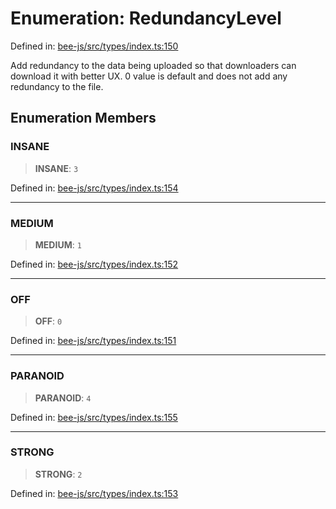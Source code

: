 # Enumeration: RedundancyLevel

Defined in: [bee-js/src/types/index.ts:150](https://github.com/ethersphere/bee-js/blob/3abbe2b1b264d6b586511a56e93badb2236bd09d/src/types/index.ts#L150)

Add redundancy to the data being uploaded so that downloaders can download it with better UX.
0 value is default and does not add any redundancy to the file.

## Enumeration Members

### INSANE

> **INSANE**: `3`

Defined in: [bee-js/src/types/index.ts:154](https://github.com/ethersphere/bee-js/blob/3abbe2b1b264d6b586511a56e93badb2236bd09d/src/types/index.ts#L154)

***

### MEDIUM

> **MEDIUM**: `1`

Defined in: [bee-js/src/types/index.ts:152](https://github.com/ethersphere/bee-js/blob/3abbe2b1b264d6b586511a56e93badb2236bd09d/src/types/index.ts#L152)

***

### OFF

> **OFF**: `0`

Defined in: [bee-js/src/types/index.ts:151](https://github.com/ethersphere/bee-js/blob/3abbe2b1b264d6b586511a56e93badb2236bd09d/src/types/index.ts#L151)

***

### PARANOID

> **PARANOID**: `4`

Defined in: [bee-js/src/types/index.ts:155](https://github.com/ethersphere/bee-js/blob/3abbe2b1b264d6b586511a56e93badb2236bd09d/src/types/index.ts#L155)

***

### STRONG

> **STRONG**: `2`

Defined in: [bee-js/src/types/index.ts:153](https://github.com/ethersphere/bee-js/blob/3abbe2b1b264d6b586511a56e93badb2236bd09d/src/types/index.ts#L153)
